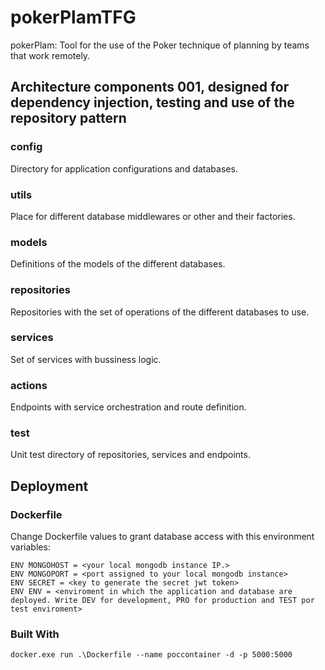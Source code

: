 # pokerPlamTFG
pokerPlam: Tool for the use of the Poker technique of planning by teams that work remotely.

## Architecture components 001, designed for dependency injection, testing and use of the repository pattern

### config
Directory for application configurations and databases.

### utils
Place for different database middlewares or other and their factories. 

### models
Definitions of the models of the different databases.

### repositories
Repositories with the set of operations of the different databases to use.

### services
Set of services with bussiness logic.

### actions
Endpoints with service orchestration and route definition.

### test
Unit test directory of repositories, services and endpoints.

## Deployment

### Dockerfile

Change Dockerfile values to grant database access with this environment variables:

```
ENV MONGOHOST = <your local mongodb instance IP.>
ENV MONGOPORT = <port assigned to your local mongodb instance>
ENV SECRET = <key to generate the secret jwt token>
ENV ENV = <enviroment in which the application and database are deployed. Write DEV for development, PRO for production and TEST por test enviroment>
```

### Built With
```
docker.exe run .\Dockerfile --name poccontainer -d -p 5000:5000
```
